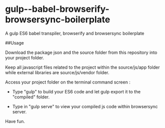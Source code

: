# gulp--babel-browserify-browsersync-boilerplate
A gulp ES6 babel transpiler, browserify and browsersync boilerplate

##Usage

Download the package json and the source folder from this repository into your project folder.

Keep all javascript files related to the project within the source/js/app folder while external libraries are source/js/vendor folder.

Access your project folder on the terminal command screen :

- Type "gulp" to build your ES6 code and let gulp export it to the "compiled" folder.

- Type in "gulp serve" to view your compiled js code within browsersync server.

Have fun.


